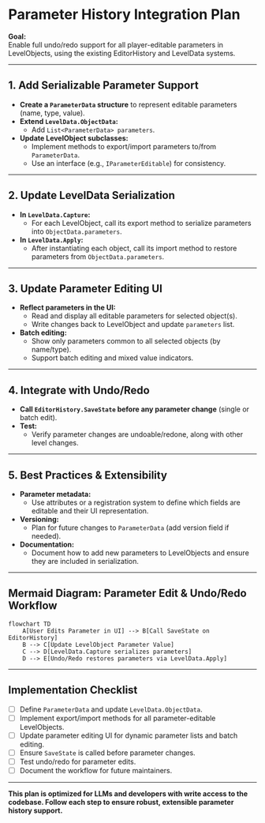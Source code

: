 # Parameter History Integration Plan

**Goal:**  
Enable full undo/redo support for all player-editable parameters in LevelObjects, using the existing EditorHistory and LevelData systems.

---

## 1. Add Serializable Parameter Support

- **Create a `ParameterData` structure** to represent editable parameters (name, type, value).
- **Extend `LevelData.ObjectData`:**
  - Add `List<ParameterData> parameters`.
- **Update LevelObject subclasses:**
  - Implement methods to export/import parameters to/from `ParameterData`.
  - Use an interface (e.g., `IParameterEditable`) for consistency.

---

## 2. Update LevelData Serialization

- **In `LevelData.Capture`:**
  - For each LevelObject, call its export method to serialize parameters into `ObjectData.parameters`.
- **In `LevelData.Apply`:**
  - After instantiating each object, call its import method to restore parameters from `ObjectData.parameters`.

---

## 3. Update Parameter Editing UI

- **Reflect parameters in the UI:**
  - Read and display all editable parameters for selected object(s).
  - Write changes back to LevelObject and update `parameters` list.
- **Batch editing:**
  - Show only parameters common to all selected objects (by name/type).
  - Support batch editing and mixed value indicators.

---

## 4. Integrate with Undo/Redo

- **Call `EditorHistory.SaveState` before any parameter change** (single or batch edit).
- **Test:**  
  - Verify parameter changes are undoable/redone, along with other level changes.

---

## 5. Best Practices & Extensibility

- **Parameter metadata:**  
  - Use attributes or a registration system to define which fields are editable and their UI representation.
- **Versioning:**  
  - Plan for future changes to `ParameterData` (add version field if needed).
- **Documentation:**  
  - Document how to add new parameters to LevelObjects and ensure they are included in serialization.

---

## Mermaid Diagram: Parameter Edit & Undo/Redo Workflow

```mermaid
flowchart TD
    A[User Edits Parameter in UI] --> B[Call SaveState on EditorHistory]
    B --> C[Update LevelObject Parameter Value]
    C --> D[LevelData.Capture serializes parameters]
    D --> E[Undo/Redo restores parameters via LevelData.Apply]
```

---

## Implementation Checklist

- [ ] Define `ParameterData` and update `LevelData.ObjectData`.
- [ ] Implement export/import methods for all parameter-editable LevelObjects.
- [ ] Update parameter editing UI for dynamic parameter lists and batch editing.
- [ ] Ensure `SaveState` is called before parameter changes.
- [ ] Test undo/redo for parameter edits.
- [ ] Document the workflow for future maintainers.

---

**This plan is optimized for LLMs and developers with write access to the codebase. Follow each step to ensure robust, extensible parameter history support.**